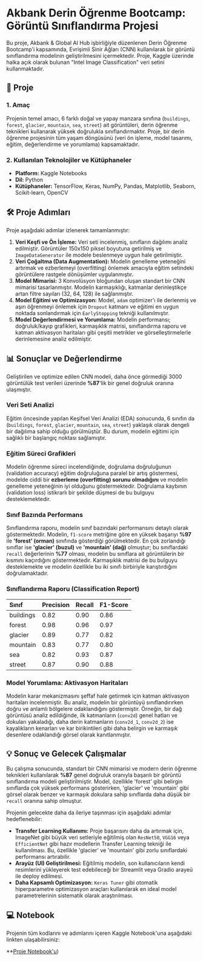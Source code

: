# Akbank Derin Öğrenme Bootcamp: Görüntü Sınıflandırma Projesi

Bu proje, Akbank & Global AI Hub işbirliğiyle düzenlenen Derin Öğrenme Bootcamp'i kapsamında, Evrişimli Sinir Ağları (CNN) kullanılarak bir görüntü sınıflandırma modelinin geliştirilmesini içermektedir. Proje, Kaggle üzerinde halka açık olarak bulunan "Intel Image Classification" veri setini kullanmaktadır.

## 🚀 Proje

### 1. Amaç
Projenin temel amacı, 6 farklı doğal ve yapay manzara sınıfına (`buildings`, `forest`, `glacier`, `mountain`, `sea`, `street`) ait görüntüleri, derin öğrenme teknikleri kullanarak yüksek doğrulukla sınıflandırmaktır. Proje, bir derin öğrenme projesinin tüm yaşam döngüsünü (veri ön işleme, model tasarımı, eğitim, değerlendirme ve yorumlama) kapsamaktadır.

### 2. Kullanılan Teknolojiler ve Kütüphaneler
* **Platform:** Kaggle Notebooks
* **Dil:** Python
* **Kütüphaneler:** TensorFlow, Keras, NumPy, Pandas, Matplotlib, Seaborn, Scikit-learn, OpenCV

## 🛠️ Proje Adımları

Proje aşağıdaki adımlar izlenerek tamamlanmıştır:
1.  **Veri Keşfi ve Ön İşleme:** Veri seti incelenmiş, sınıfların dağılımı analiz edilmiştir. Görüntüler 150x150 piksel boyutuna getirilmiş ve `ImageDataGenerator` ile modele beslenmeye uygun hale getirilmiştir.
2.  **Veri Çoğaltma (Data Augmentation):** Modelin genelleme yeteneğini artırmak ve ezberlemeyi (overfitting) önlemek amacıyla eğitim setindeki görüntülere rastgele dönüşümler uygulanmıştır.
3.  **Model Mimarisi:** 3 Konvolüsyon bloğundan oluşan standart bir CNN mimarisi tasarlanmıştır. Modelin karmaşıklığı, katmanlar derinleştikçe artan filtre sayıları (32, 64, 128) ile sağlanmıştır.
4.  **Model Eğitimi ve Optimizasyon:** Model, `adam` optimizer'ı ile derlenmiş ve aşırı öğrenmeyi önlemek için `Dropout` katmanı ve eğitimi en uygun noktada sonlandırmak için `EarlyStopping` tekniği kullanılmıştır.
5.  **Model Değerlendirmesi ve Yorumlama:** Modelin performansı; doğruluk/kayıp grafikleri, karmaşıklık matrisi, sınıflandırma raporu ve katman aktivasyon haritaları gibi çeşitli metrikler ve görselleştirmelerle derinlemesine analiz edilmiştir.

## 📊 Sonuçlar ve Değerlendirme

Geliştirilen ve optimize edilen CNN modeli, daha önce görmediği 3000 görüntülük test verileri üzerinde **%87**'lik bir genel doğruluk oranına ulaşmıştır.

### Veri Seti Analizi
Eğitim öncesinde yapılan Keşifsel Veri Analizi (EDA) sonucunda, 6 sınıfın da (`buildings`, `forest`, `glacier`, `mountain`, `sea`, `street`) yaklaşık olarak dengeli bir dağılıma sahip olduğu görülmüştür. Bu durum, modelin eğitimi için sağlıklı bir başlangıç noktası sağlamıştır.



### Eğitim Süreci Grafikleri
Modelin öğrenme süreci incelendiğinde, doğrulama doğruluğunun (validation accuracy) eğitim doğruluğuna paralel bir artış göstermesi, modelde ciddi bir **ezberleme (overfitting) sorunu olmadığını** ve modelin genelleme yeteneğinin iyi olduğunu göstermektedir. Doğrulama kaybının (validation loss) istikrarlı bir şekilde düşmesi de bu bulguyu desteklemektedir.


### Sınıf Bazında Performans
Sınıflandırma raporu, modelin sınıf bazındaki performansını detaylı olarak göstermektedir. Modelin, `f1-score` metriğine göre en yüksek başarıyı **%97** ile **'forest' (orman)** sınıfında gösterdiği görülmektedir. En çok zorlandığı sınıflar ise **'glacier' (buzul)** ve **'mountain' (dağ)** olmuştur; bu sınıflardaki `recall` değerlerinin **%77** olması, modelin bu sınıflara ait görüntülerin bir kısmını kaçırdığını göstermektedir. Karmaşıklık matrisi de bu bulguyu desteklemekte ve modelin özellikle bu iki sınıfı birbiriyle karıştırdığını doğrulamaktadır.


### Sınıflandırma Raporu (Classification Report)

| Sınıf | Precision | Recall | F1-Score |
| :--- | :--- | :--- | :--- |
| buildings | 0.82 | 0.90 | 0.86 |
| forest | 0.98 | 0.96 | 0.97 |
| glacier | 0.89 | 0.77 | 0.82 |
| mountain | 0.83 | 0.77 | 0.80 |
| sea | 0.82 | 0.93 | 0.87 |
| street | 0.87 | 0.90 | 0.88 |


### Model Yorumlama: Aktivasyon Haritaları
Modelin karar mekanizmasını şeffaf hale getirmek için katman aktivasyon haritaları incelenmiştir. Bu analiz, modelin bir görüntüyü sınıflandırırken doğru ve anlamlı bölgelere odaklandığını göstermiştir. Örneğin, bir dağ görüntüsü analiz edildiğinde, ilk katmanların (`conv2d`) genel hatları ve dokuları yakaladığı, daha derin katmanların (`conv2d_1`, `conv2d_2`) ise kayalıkların kenarları ve kar birikintileri gibi daha belirgin ve karmaşık desenlere odaklandığı görsel olarak kanıtlanmıştır.




## 💡 Sonuç ve Gelecek Çalışmalar

Bu çalışma sonucunda, standart bir CNN mimarisi ve modern derin öğrenme teknikleri kullanılarak **%87** genel doğruluk oranıyla başarılı bir görüntü sınıflandırma modeli geliştirilmiştir. Model, özellikle 'forest' gibi belirgin sınıflarda çok yüksek performans gösterirken, 'glacier' ve 'mountain' gibi görsel olarak benzer ve karmaşık dokulara sahip sınıflarda daha düşük bir `recall` oranına sahip olmuştur.

Projenin gelecekte daha da ileriye taşınması için aşağıdaki adımlar hedeflenebilir:
* **Transfer Learning Kullanımı:** Proje başarısını daha da artırmak için, ImageNet gibi büyük veri setleriyle eğitilmiş olan `ResNet50`, `VGG16` veya `EfficientNet` gibi hazır modellerin Transfer Learning tekniği ile kullanılması. Bu, özellikle 'glacier' ve 'mountain' gibi zorlu sınıflardaki performansı artırabilir.
* **Arayüz (UI) Geliştirilmesi:** Eğitilmiş modelin, son kullanıcıların kendi resimlerini yükleyerek test edebileceği bir Streamlit veya Gradio arayeü ile deploy edilmesi.
* **Daha Kapsamlı Optimizasyon:** `Keras Tuner` gibi otomatik hiperparametre optimizasyon araçları kullanılarak en ideal model parametrelerinin sistematik olarak araştırılması.

## 💻 Notebook

Projenin tüm kodlarını ve adımlarını içeren Kaggle Notebook'una aşağıdaki linkten ulaşabilirsiniz:

**[Proje Notebook'u](https://www.kaggle.com/code/berkecftc/fork-of-akbank-bootcamp-image-classifaction))
